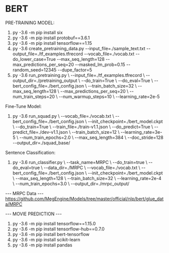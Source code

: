 # BERT

PRE-TRAINING MODEL:

1) py -3.6 -m pip install six 
2) py -3.6 -m pip install protobuf==3.6.1
3) py -3.6 -m pip install tensorflow==1.15
4) py -3.6 create_pretraining_data.py --input_file=./sample_text.txt --output_file=./tf_examples.tfrecord --vocab_file=./vocab.txt --do_lower_case=True  --max_seq_length=128 --max_predictions_per_seq=20 --masked_lm_prob=0.15 --random_seed=12345 --dupe_factor=5
5) py -3.6 run_pretraining.py \ --input_file=./tf_examples.tfrecord \ --output_dir=./pretraining_output \ --do_train=True \ --do_eval=True \ --bert_config_file=./bert_config.json \ --train_batch_size=32 \ --max_seq_length=128 \ --max_predictions_per_seq=20 \ --num_train_steps=20 \ --num_warmup_steps=10 \ --learning_rate=2e-5           

Fine-Tune Model:
1) py -3.6 run_squad.py \ --vocab_file=./vocab.txt \ --bert_config_file=./bert_config.json \  --init_checkpoint=./bert_model.ckpt \ --do_train=True \ --train_file=./train-v1.1.json \ --do_predict=True \ --predict_file=./dev-v1.1.json \  --train_batch_size=12 \ --learning_rate=3e-5 \  --num_train_epochs=2.0 \ --max_seq_length=384 \ --doc_stride=128 \
 --output_dir=./squad_base/  

Sentence Classification:
1) py -3.6 run_classifier.py \ --task_name=MRPC \ --do_train=true \ --do_eval=true \ --data_dir=./MRPC \ --vocab_file=./vocab.txt \ --bert_config_file=./bert_config.json \ --init_checkpoint=./bert_model.ckpt \ --max_seq_length=128 \ --train_batch_size=32 \ --learning_rate=2e-4 \ --num_train_epochs=3.0 \ --output_dir=./mrpc_output/

--- MRPC Data ---
https://github.com/MegEngine/Models/tree/master/official/nlp/bert/glue_data/MRPC

--- MOVIE PREDICTION --- 
1) py -3.6 -m pip install tensorflow==1.15.0
2) py -3.6 -m pip install tensorflow-hub==0.7.0
3) py -3.6 -m pip install bert-tensorflow
4) py -3.6 -m pip install scikit-learn
5) py -3.6 -m pip install pandas